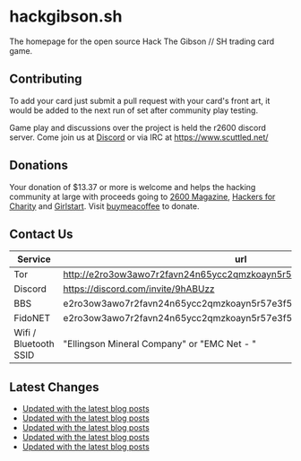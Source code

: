 # hackgibson.sh
The homepage for the open source Hack The Gibson // SH trading card game.


## Contributing

To add your card just submit a pull request with your card's front art, it would be added to the next run of set after community play testing.

Game play and discussions over the project is held the r2600 discord server. Come join us at [Discord](https://discord.com/invite/9hABUzz) or via IRC at https://www.scuttled.net/


## Donations

Your donation of $13.37 or more is welcome and helps the hacking community at large with proceeds going to [2600 Magazine](https://2600.com/), [Hackers for Charity](https://hackersforcharity.org) and [Girlstart](https://girlstart.org).  Visit [buymeacoffee](https://www.buymeacoffee.com/hackgibson.sh) to donate.


## Contact Us

Service | url
-|-
Tor | http://e2ro3ow3awo7r2favn24n65ycc2qmzkoayn5r57e3f56nvjwdcgg32ad.onion
Discord | https://discord.com/invite/9hABUzz
BBS | e2ro3ow3awo7r2favn24n65ycc2qmzkoayn5r57e3f56nvjwdcgg32ad.onion:23
FidoNET | e2ro3ow3awo7r2favn24n65ycc2qmzkoayn5r57e3f56nvjwdcgg32ad.onion:24554
Wifi / Bluetooth SSID | "Ellingson Mineral Company" or "EMC Net - <fidonet address>"

## Latest Changes
<!-- BLOG-POST-LIST:START -->
- [Updated with the latest blog posts](https://github.com/DFW2600/hackgibson.sh/commit/c659740d3afac544193282689c29b58df3d666e2)
- [Updated with the latest blog posts](https://github.com/DFW2600/hackgibson.sh/commit/59fac56ca2bcb0d3c6a62443c18a25f1993db553)
- [Updated with the latest blog posts](https://github.com/DFW2600/hackgibson.sh/commit/cc155855872a39c8c67d579255b6ac7c74f5d5b5)
- [Updated with the latest blog posts](https://github.com/DFW2600/hackgibson.sh/commit/51dd2f371affeb16dfc0cd4dbd1e7f99de5224e8)
- [Updated with the latest blog posts](https://github.com/DFW2600/hackgibson.sh/commit/0d9089ae49583b7a9363e729b7209846ffb64f50)
<!-- BLOG-POST-LIST:END -->
